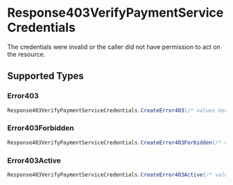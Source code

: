 # Response403VerifyPaymentServiceCredentials

The credentials were invalid or the caller did not have permission to act on the resource.


## Supported Types

### Error403

```csharp
Response403VerifyPaymentServiceCredentials.CreateError403(/* values here */);
```

### Error403Forbidden

```csharp
Response403VerifyPaymentServiceCredentials.CreateError403Forbidden(/* values here */);
```

### Error403Active

```csharp
Response403VerifyPaymentServiceCredentials.CreateError403Active(/* values here */);
```
